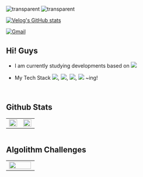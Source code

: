 ![transparent](https://capsule-render.vercel.app/api?type=transparent&fontColor=703ee5&text=🧸%20Hi%20Guys!%20I'm%20Seo-B%20👋&height=150&fontSize=60&descAlignY=80&descAlign=70)
![transparent](https://capsule-render.vercel.app/api?type=transparent&fontColor=FF6666&descSize=23&desc=como%20una%20abeja!%20🐝%20오늘보다%20one%20more%20thing!&descAlign=70)


[![Velog's GitHub stats](https://velog-readme-stats.vercel.app/api/badge?name=My%20Velog)](https://velog.io/@seo-b)

<a href="mailto:abejaseop@gmail.com" target="_blank">
<img src=https://img.shields.io/badge/Send%20GMail-D14836?&style=for-the-badge&logo=Gmail&logoColor=white alt=Gmail style="margin-bottom: 3px;" />
</a>

<br/>


## Hi! Guys

* I am currently studying developments based on <img src="https://img.shields.io/badge/Javascript-ffb13b?style=flat-square&logo=javascript&logoColor=white"/></a>

* My Tech Stack <img src="https://img.shields.io/badge/HTML5-E34F26?style=flat-square&logo=HTML5&logoColor=white"/></a>,
<img src="https://img.shields.io/badge/CSS-1572B6?style=flat-square&logo=CSS3&logoColor=white"/></a>,
<img src="https://img.shields.io/badge/React-61DAFB?style=flat-square&logo=React&logoColor=black"/></a>,
<img src="https://img.shields.io/badge/Node.js-339933?style=flat-square&logo=Node.js&logoColor=white"/></a> ~ing!
<!-- 
<img src="https://img.shields.io/badge/Express-000000?style=flat-square&logo=Express&logoColor=white"/></a>, 
<img src="https://img.shields.io/badge/MySQL-4479A1?style=flat-square&logo=MySQL&logoColor=white"/></a>
<code><img height="20" src="https://raw.githubusercontent.com/github/explore/80688e429a7d4ef2fca1e82350fe8e3517d3494d/topics/javascript/javascript.png"></code>
<code><img height="20" src="https://raw.githubusercontent.com/github/explore/80688e429a7d4ef2fca1e82350fe8e3517d3494d/topics/typescript/typescript.png"></code>
<code><img height="20" src="https://raw.githubusercontent.com/github/explore/80688e429a7d4ef2fca1e82350fe8e3517d3494d/topics/react/react.png"></code>
<code><img height="20" src="https://raw.githubusercontent.com/github/explore/80688e429a7d4ef2fca1e82350fe8e3517d3494d/topics/nodejs/nodejs.png"></code>    
   -->


<br/>

## Github Stats 
<table style="margin: 0 auto;"><tr><td valign="top" width="50%">
  
<img src="https://github-readme-stats.vercel.app/api?username=seo-B&show_icons=true&theme=buefy&hide_border=true" align="left" style="width: 98%" />

</td><td valign="top" width="50%">
<img src="https://github-readme-stats.vercel.app/api/top-langs/?username=seo-B&hide_border=true&layout=compact&hide=html, ruby" align="left" style="width: 98%" />

</td></tr></table>  
<br/>

## Algolithm Challenges

<table style="margin: 0 auto;"><tr><td valign="top" width="50%">
  
<img src="http://mazassumnida.wtf/api/v2/generate_badge?boj=seo_b&show_icons=true&theme=buefy&hide_border=true" align="left" style="width: 98%" />
